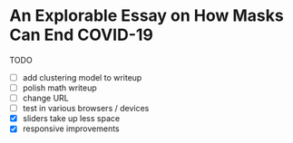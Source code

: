 # An Explorable Essay on How Masks Can End COVID-19

TODO

- [ ] add clustering model to writeup
- [ ] polish math writeup
- [ ] change URL
- [ ] test in various browsers / devices
- [x] sliders take up less space
- [x] responsive improvements